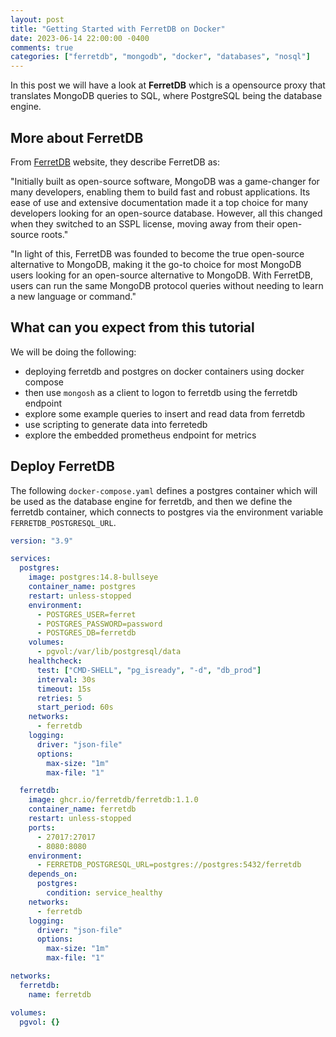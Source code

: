 ```yaml
---
layout: post
title: "Getting Started with FerretDB on Docker"
date: 2023-06-14 22:00:00 -0400
comments: true
categories: ["ferretdb", "mongodb", "docker", "databases", "nosql"]
---
```


In this post we will have a look at **FerretDB** which is a opensource proxy that translates MongoDB queries to SQL, where PostgreSQL being the database engine. 

## More about FerretDB

From [FerretDB](https://www.ferretdb.io/) website, they describe FerretDB as:

"Initially built as open-source software, MongoDB was a game-changer for many developers, enabling them to build fast and robust applications. Its ease of use and extensive documentation made it a top choice for many developers looking for an open-source database. However, all this changed when they switched to an SSPL license, moving away from their open-source roots."

"In light of this, FerretDB was founded to become the true open-source alternative to MongoDB, making it the go-to choice for most MongoDB users looking for an open-source alternative to MongoDB. With FerretDB, users can run the same MongoDB protocol queries without needing to learn a new language or command."

## What can you expect from this tutorial

We will be doing the following:

- deploying ferretdb and postgres on docker containers using docker compose
- then use `mongosh` as a client to logon to ferretdb using the ferretdb endpoint
- explore some example queries to insert and read data from ferretdb
- use scripting to generate data into ferretedb
- explore the embedded prometheus endpoint for metrics

## Deploy FerretDB

The following `docker-compose.yaml` defines a postgres container which will be used as the database engine for ferretdb, and then we define the ferretdb container, which connects to postgres via the environment variable `FERRETDB_POSTGRESQL_URL`.

```yml
version: "3.9"

services:
  postgres:
    image: postgres:14.8-bullseye
    container_name: postgres
    restart: unless-stopped
    environment:
      - POSTGRES_USER=ferret
      - POSTGRES_PASSWORD=password
      - POSTGRES_DB=ferretdb
    volumes:
      - pgvol:/var/lib/postgresql/data
    healthcheck:
      test: ["CMD-SHELL", "pg_isready", "-d", "db_prod"]
      interval: 30s
      timeout: 15s
      retries: 5
      start_period: 60s
    networks:
      - ferretdb
    logging:
      driver: "json-file"
      options:
        max-size: "1m"
        max-file: "1"

  ferretdb:
    image: ghcr.io/ferretdb/ferretdb:1.1.0
    container_name: ferretdb
    restart: unless-stopped
    ports:
      - 27017:27017
      - 8080:8080
    environment:
      - FERRETDB_POSTGRESQL_URL=postgres://postgres:5432/ferretdb
    depends_on:
      postgres:
        condition: service_healthy
    networks:
      - ferretdb
    logging:
      driver: "json-file"
      options:
        max-size: "1m"
        max-file: "1"

networks:
  ferretdb:
    name: ferretdb

volumes:
  pgvol: {}
```

